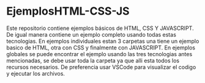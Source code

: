 # EjemplosHTML-CSS-JS
Este repositorio contiene ejemplos básicos de HTML, CSS Y JAVASCRIPT. De igual manera contiene un ejemplo completo usando todas estas tecnologias.
En ejemplos individuales estan 3 carpetas una tiene un ejemplo basico de HTML, otra con CSS y finalmente con JAVASCRIPT.
En ejemplos globales se puede encontrar el ejemplo usando las tres tecnologias antes mencionadas, se debe usar toda la carpeta ya que alli esta todos los recursos necesarios.
De preferencia usar VSCode para visualizar el codigo y ejecutar los archivos.
